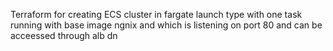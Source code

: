 Terraform for creating ECS cluster in fargate launch type with one task running with base image ngnix and which is listening on port 80 and can be acceessed through alb dn
